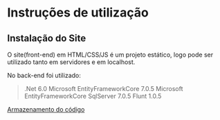 # Instruções de utilização

## Instalação do Site

O site(front-end) em HTML/CSS/JS é um projeto estático, logo pode ser utilizado tanto em servidores e em localhost.

No back-end foi utilizado:
> .Net 6.0
Microsoft EntityFrameworkCore 7.0.5
Microsoft EntityFrameworkCore SqlServer 7.0.5
Flunt 1.0.5


[Armazenamento do código](https://github.com/ICEI-PUC-Minas-PMV-ADS/pmv-ads-2023-1-e2-proj-int-t1-pmv-ads-2023-1-e2-proj-int-t1-CEV/tree/main/src)

